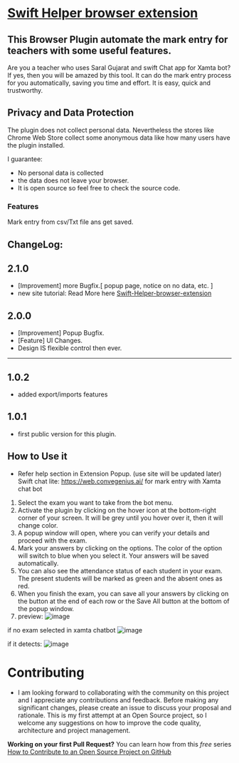 # [Swift Helper browser extension](https://incpi.github.io/Swift-Helper-browser-extension/)

This Browser Plugin automate the mark entry for teachers with some useful features.
---
Are you a teacher who uses Saral Gujarat and swift Chat app for Xamta bot?
If yes, then you will be amazed by this tool. It can do the mark entry process for you automatically, saving you time and effort. It is easy, quick and trustworthy.

## Privacy and Data Protection
The plugin does not collect personal data. Nevertheless the stores like Chrome Web Store collect some anonymous data like how many users have the plugin installed.

I guarantee:

- No personal data is collected
- the data does not leave your browser.
- It is open source so feel free to check the source code.

### Features
Mark entry from csv/Txt file ans get saved.

## ChangeLog:
## 2.1.0 
- [Improvement] more Bugfix.[ popup page, notice on no data, etc. ]
- new site tutorial: Read More here [Swift-Helper-browser-extension](https://incpi.github.io/Swift-Helper-browser-extension/)

## 2.0.0
- [Improvement] Popup Bugfix.
- [Feature] UI Changes.
- Design IS flexible control then ever.

---

## 1.0.2
- added export/imports features
## 1.0.1
- first public version for this plugin.

## How to Use it 
- Refer help section in Extension Popup. (use site will be updated later)
Swift chat lite:
https://web.convegenius.ai/
for mark entry with Xamta chat bot

 1. Select the exam you want to take from the bot menu.
 2. Activate the plugin by clicking on the hover icon at the bottom-right corner of your screen. It will be grey until you hover over it, then it will change color.
 3. A popup window will open, where you can verify your details and proceed with the exam.
 4. Mark your answers by clicking on the options. The color of the option will switch to blue when you select it. Your answers will be saved automatically.
 5. You can also see the attendance status of each student in your exam. The present students will be marked as green and the absent ones as red.
 6. When you finish the exam, you can save all your answers by clicking on the button at the end of each row or the Save All button at the bottom of the popup window.
 7. preview:
   ![image](https://github.com/incpi/Swift-Helper-browser-extension/assets/87596092/486cdfc4-6e93-4567-96c3-d8fd9670cafd)

if no exam selected in xamta chatbot
![image](https://github.com/incpi/Swift-Helper-browser-extension/assets/87596092/fe69e09e-4391-41a3-ae68-376d94e4f9a0)

if it detects:
![image](https://github.com/incpi/Swift-Helper-browser-extension/assets/87596092/0de103d0-86ec-4570-b2f2-88c572ebc861)



# Contributing

- I am looking forward to collaborating with the community on this project and I appreciate any contributions and feedback. 
Before making any significant changes, please create an issue to discuss your proposal and rationale. 
This is my first attempt at an Open Source project, so I welcome any suggestions on how to improve the code quality, architecture and project management.

**Working on your first Pull Request?** You can learn how from this *free* series [How to Contribute to an Open Source Project on GitHub](https://egghead.io/series/how-to-contribute-to-an-open-source-project-on-github)
